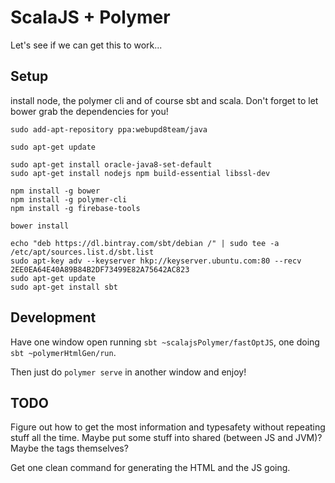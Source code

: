 # ScalaJS + Polymer

Let's see if we can get this to work...

## Setup

install node, the polymer cli and of course sbt and scala. Don't forget to let bower grab the dependencies for you!

```
sudo add-apt-repository ppa:webupd8team/java

sudo apt-get update

sudo apt-get install oracle-java8-set-default
sudo apt-get install nodejs npm build-essential libssl-dev

npm install -g bower
npm install -g polymer-cli
npm install -g firebase-tools

bower install

echo "deb https://dl.bintray.com/sbt/debian /" | sudo tee -a /etc/apt/sources.list.d/sbt.list
sudo apt-key adv --keyserver hkp://keyserver.ubuntu.com:80 --recv 2EE0EA64E40A89B84B2DF73499E82A75642AC823
sudo apt-get update
sudo apt-get install sbt
```

## Development

Have one window open running `sbt ~scalajsPolymer/fastOptJS`, one doing `sbt ~polymerHtmlGen/run`.

Then just do `polymer serve` in another window and enjoy!

## TODO

Figure out how to get the most information and typesafety without repeating stuff all the time.
Maybe put some stuff into shared (between JS and JVM)? Maybe the tags themselves?

Get one clean command for generating the HTML and the JS going.


